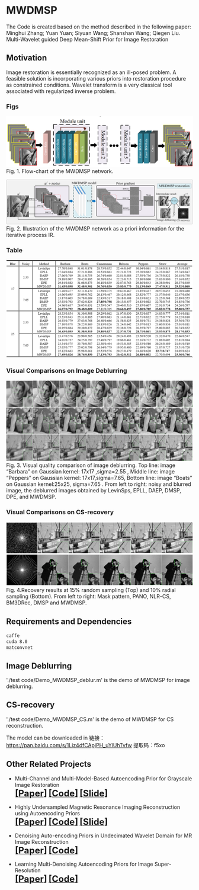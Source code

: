 # MWDMSP
The Code is created based on the method described in the following paper:
 Minghui Zhang; Yuan Yuan; Siyuan Wang; Shanshan Wang; Qiegen Liu. Multi-Wavelet guided Deep Mean-Shift Prior for Image Restoration


## Motivation
Image restoration is essentially recognized as an ill-posed problem. A feasible solution is incorporating various priors into restoration 
procedure as constrained conditions. Wavelet transform is a very classical tool associated with regularized inverse problem.

### Figs
![repeat-MWDMSP](https://github.com/yqx7150/MWDMSP/blob/master/test%20code/utils/flowchart.png)
Fig. 1. Flow-chart of the MWDMSP network.

![repeat-MWDMSP](https://github.com/yqx7150/MWDMSP/blob/master/test%20code/utils/iteration.png)
Fig. 2. Illustration of the MWDMSP network as a priori information for the iterative process IR. 

### Table

![repeat-MWDMSP](https://github.com/yqx7150/MWDMSP/blob/master/test%20code/utils/table.png)

### Visual Comparisons on Image Deblurring 
![repeat-MWDMSP](https://github.com/yqx7150/MWDMSP/blob/master/test%20code/utils/result.png)
Fig. 3. Visual quality comparison of image deblurring. Top line: image “Barbara” on Gaussian kernel: 17x17 ,sigma=2.55 , Middle line: image “Peppers” on Gaussian kernel: 17x17,sigma=7.65, Bottom line: image “Boats” on Gaussian kernel:25x25, sigma=7.65 . From left to right: noisy and blurred image, the deblurred images obtained by LevinSps, EPLL, DAEP, DMSP, DPE, and MWDMSP.

### Visual Comparisons on CS-recovery 
![repeat-MWDMSP](https://github.com/yqx7150/MWDMSP/blob/master/test%20code/utils/CTres.png)
Fig. 4.Recovery results at 15% random sampling (Top) and 10% radial sampling (Bottom). From left to right: Mask pattern, PANO, NLR-CS, BM3DRec, DMSP and MWDMSP.

## Requirements and Dependencies
    caffe
    cuda 8.0
    matconvnet
    
##  Image Deblurring
'./test code/Demo_MWDMSP_deblur.m' is the demo of MWDMSP for image deblurring.
## CS-recovery
'./test code/Demo_MWDMSP_CS.m' is the demo of MWDMSP for CS reconstruction.

The model can be downloaded in 链接：https://pan.baidu.com/s/1Liz4dfCApjPH_uYlUhTvfw 提取码：f5xo 



## Other Related Projects
  * Multi-Channel and Multi-Model-Based Autoencoding Prior for Grayscale Image Restoration  
[<font size=5>**[Paper]**</font>](https://ieeexplore.ieee.org/stamp/stamp.jsp?tp=&arnumber=8782831)  [<font size=5>**[Code]**</font>](https://github.com/yqx7150/MEDAEP)   [<font size=5>**[Slide]**</font>](https://github.com/yqx7150/EDAEPRec/tree/master/Slide)

  * Highly Undersampled Magnetic Resonance Imaging Reconstruction using Autoencoding Priors  
[<font size=5>**[Paper]**</font>](https://cardiacmr.hms.harvard.edu/files/cardiacmr/files/liu2019.pdf)  [<font size=5>**[Code]**</font>](https://github.com/yqx7150/EDAEPRec)   [<font size=5>**[Slide]**</font>](https://github.com/yqx7150/EDAEPRec/tree/master/Slide)

  * Denoising Auto-encoding Priors in Undecimated Wavelet Domain for MR Image Reconstruction  
[<font size=5>**[Paper]**</font>](https://arxiv.org/ftp/arxiv/papers/1909/1909.01108.pdf)  [<font size=5>**[Code]**</font>](https://github.com/yqx7150/WDAEPRec)
 
  * Learning Multi-Denoising Autoencoding Priors for Image Super-Resolution  
[<font size=5>**[Paper]**</font>](https://www.sciencedirect.com/science/article/pii/S1047320318302700)   [<font size=5>**[Code]**</font>](https://github.com/yqx7150/MDAEP-SR)
